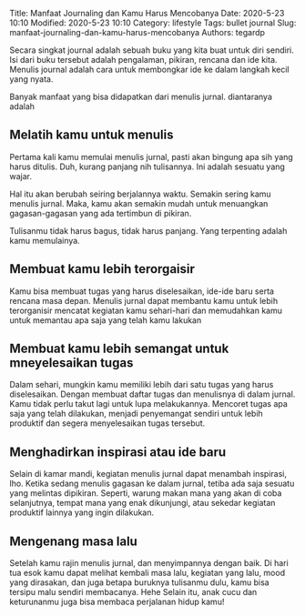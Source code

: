 Title: Manfaat Journaling dan Kamu Harus Mencobanya
Date: 2020-5-23 10:10
Modified: 2020-5-23 10:10
Category: lifestyle
Tags: bullet journal
Slug: manfaat-journaling-dan-kamu-harus-mencobanya
Authors: tegardp

Secara singkat journal adalah sebuah buku yang kita buat untuk diri sendiri. Isi dari buku tersebut adalah pengalaman, pikiran, rencana dan ide kita. Menulis journal adalah cara untuk membongkar ide ke dalam langkah kecil yang nyata.

Banyak manfaat yang bisa didapatkan dari menulis jurnal. diantaranya adalah

## Melatih kamu untuk menulis
Pertama kali kamu memulai menulis jurnal, pasti akan bingung apa sih yang harus ditulis. Duh, kurang panjang nih tulisannya. Ini adalah sesuatu yang wajar.

Hal itu akan berubah seiring berjalannya waktu. Semakin sering kamu menulis jurnal. Maka, kamu akan semakin mudah untuk menuangkan gagasan-gagasan yang ada tertimbun di pikiran. 

Tulisanmu tidak harus bagus, tidak harus panjang. Yang terpenting adalah kamu memulainya.

## Membuat kamu lebih terorgaisir
Kamu bisa membuat tugas yang harus diselesaikan, ide-ide baru serta rencana masa depan. Menulis jurnal dapat membantu kamu untuk lebih terorganisir mencatat kegiatan kamu sehari-hari dan memudahkan kamu untuk memantau apa saja yang telah kamu lakukan

## Membuat kamu lebih semangat untuk mneyelesaikan tugas
Dalam sehari, mungkin kamu memiliki lebih dari satu tugas yang harus diselesaikan. Dengan membuat daftar tugas dan menulisnya di dalam jurnal. Kamu tidak perlu takut lagi untuk lupa melakukannya.
Mencoret tugas apa saja yang telah dilakukan, menjadi penyemangat sendiri untuk lebih produktif dan segera menyelesaikan tugas tersebut.

## Menghadirkan inspirasi atau ide baru
Selain di kamar mandi, kegiatan menulis jurnal dapat menambah inspirasi, lho. Ketika sedang menulis gagasan ke dalam jurnal, tetiba ada saja sesuatu yang melintas dipikiran. Seperti, warung makan mana yang akan di coba selanjutnya, tempat mana yang enak dikunjungi, atau sekedar kegiatan produktif lainnya yang ingin dilakukan.

## Mengenang masa lalu
Setelah kamu rajin menulis jurnal, dan menyimpannya dengan baik. Di hari tua esok kamu dapat melihat kembali masa lalu, kegiatan yang lalu, mood yang dirasakan, dan juga betapa buruknya tulisanmu dulu, kamu bisa tersipu malu sendiri membacanya. Hehe
Selain itu, anak cucu dan keturunanmu juga bisa membaca perjalanan hidup kamu!


